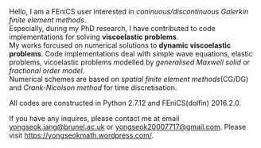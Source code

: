 Hello, I am a FEniCS user interested in *coninuous/discontinuous Galerkin finite element methods*.  
Especially, during my PhD research, I have contributed to code implementations for solving **viscoelastic problems**.  
My works forcused on numerical solutions to **dynamic viscoelastic problems**. 
Code implementations deal with simple wave equations, elastic problems, vicoelastic problems modelled by *generalised Maxwell solid* or *fractional order model*.  
Numerical schemes are based on *spatial finite element methods*(CG/DG) and *Crank-Nicolson method* for time discretisation.


All codes are constructed in Python 2.7.12 and FEniCS(dolfin) 2016.2.0.


If you have any inquires, please contact me at email yongseok.jang@brunel.ac.uk or yongseok20007717@gmail.com.
Please visit https://yongseokmath.wordpress.com/.
